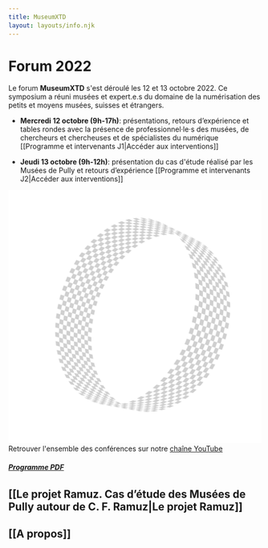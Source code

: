 ```yaml
---
title: MuseumXTD
layout: layouts/info.njk
---
```


# Forum 2022

Le forum **MuseumXTD** s'est déroulé les 12 et 13 octobre 2022. Ce symposium a réuni musées et expert.e.s du domaine de la numérisation des petits et moyens musées, suisses et étrangers.

- **Mercredi 12 octobre (9h-17h)**: présentations, retours d’expérience et tables rondes avec la présence de professionnel·le·s des musées, de chercheurs et chercheuses et de spécialistes du numérique
  [[Programme et intervenants J1|Accéder aux interventions]]

- **Jeudi 13 octobre (9h-12h)**: présentation du cas d'étude réalisé par les Musées de Pully et retours d’expérience
  [[Programme et intervenants J2|Accéder aux interventions]]

![Anneau fin recouvert d'un damier gris et blanc|200](/images/MXTD_visuel2022_c.png)
Retrouver l'ensemble des conférences sur notre [chaîne YouTube](https://www.youtube.com/channel/UCTZJM5WsXDkH8QgMdACUNyw)
   
###### **[Programme PDF](/Notes/MuseumXTD%20-%20Programme%20Forum%202022%20(maj%2006.10.2022).pdf)**    

## [[Le projet Ramuz. Cas d’étude des Musées de Pully autour de C. F. Ramuz|Le projet Ramuz]]

## [[A propos]]